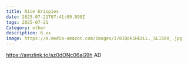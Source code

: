 ```yaml
---
title: Rice Krispies
date: 2025-07-21T07:41:09.898Z
tags: 2025-07-21
Category: other
description: 6.xx
image: https://m.media-amazon.com/images/I/81Qok5HEzLL._SL1500_.jpg
---
```

https://amzlink.to/az0dONc06aG9h
AD